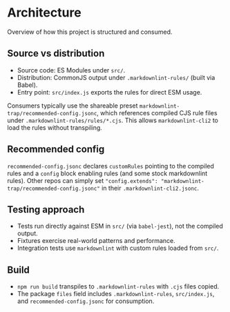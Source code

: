 # Architecture

Overview of how this project is structured and consumed.

## Source vs distribution

- Source code: ES Modules under `src/`.
- Distribution: CommonJS output under `.markdownlint-rules/` (built via Babel).
- Entry point: `src/index.js` exports the rules for direct ESM usage.

Consumers typically use the shareable preset `markdownlint-trap/recommended-config.jsonc`, which references compiled CJS rule files under `.markdownlint-rules/rules/*.cjs`. This allows `markdownlint-cli2` to load the rules without transpiling.

## Recommended config

`recommended-config.jsonc` declares `customRules` pointing to the compiled rules and a `config` block enabling rules (and some stock markdownlint rules). Other repos can simply set `"config.extends": "markdownlint-trap/recommended-config.jsonc"` in their `.markdownlint-cli2.jsonc`.

## Testing approach

- Tests run directly against ESM in `src/` (via `babel-jest`), not the compiled output.
- Fixtures exercise real-world patterns and performance.
- Integration tests use `markdownlint` with custom rules loaded from `src/`.

## Build

- `npm run build` transpiles to `.markdownlint-rules` with `.cjs` files copied.
- The package `files` field includes `.markdownlint-rules`, `src/index.js`, and `recommended-config.jsonc` for consumption.
